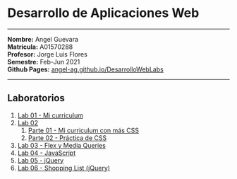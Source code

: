 # Desarrollo de Aplicaciones Web

---

**Nombre:** Angel Guevara <br>
**Matricula:** A01570288 <br>
**Profesor:** Jorge Luis Flores <br>
**Semestre:** Feb-Jun 2021 <br>
**Github Pages:** [angel-ag.github.io/DesarrolloWebLabs](https://angel-ag.github.io/DesarrolloWebLabs/)

---

## Laboratorios

1. [Lab 01 - Mi curriculum](https://github.com/Angel-AG/DesarrolloWebLabs/tree/main/Laboratorio01)
2. [Lab 02](https://github.com/Angel-AG/DesarrolloWebLabs/tree/main/Laboratorio02)
   1. [Parte 01 - Mi curriculum con más CSS](https://github.com/Angel-AG/DesarrolloWebLabs/tree/main/Laboratorio02/Parte-1)
   2. [Parte 02 - Práctica de CSS](https://github.com/Angel-AG/DesarrolloWebLabs/tree/main/Laboratorio02/Parte-2)
3. [Lab 03 - Flex y Media Queries](https://github.com/Angel-AG/DesarrolloWebLabs/tree/main/Laboratorio03)
4. [Lab 04 - JavaScript](https://github.com/Angel-AG/DesarrolloWebLabs/tree/main/Laboratorio04)
5. [Lab 05 - jQuery](https://github.com/Angel-AG/DesarrolloWebLabs/tree/main/Laboratorio05)
6. [Lab 06 - Shopping List (jQuery)](https://github.com/Angel-AG/DesarrolloWebLabs/tree/main/Laboratorio06)
